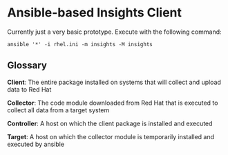 # Ansible-based Insights Client

Currently just a very basic prototype.  Execute with the following command:

```
ansible '*' -i rhel.ini -m insights -M insights
```

## Glossary

**Client**: The entire package installed on systems that will collect and upload data to Red Hat

**Collector**: The code module downloaded from Red Hat that is executed to collect all data from a target system

**Controller**: A host on which the client package is installed and executed

**Target**: A host on which the collector module is temporarily installed and executed by ansible
